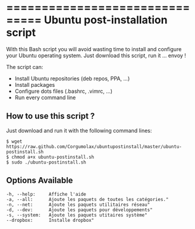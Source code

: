 


===============================
Ubuntu post-installation script
===============================

With this Bash script you will avoid wasting time to install and 
configure your Ubuntu operating system. Just download this script, 
run it ... envoy !

The script can:

* Install Ubuntu repositories (deb repos, PPA, ...)
* Install packages
* Configure dots files (.bashrc, .vimrc, ...)
* Run every command line

## How to use this script ?

Just download and run it with the following command lines:

    $ wget https://raw.github.com/Corgumolax/ubuntupostinstall/master/ubuntu-postinstall.sh
    $ chmod a+x ubuntu-postinstall.sh
    $ sudo ./ubuntu-postinstall.sh
## Options Available
    -h, --help:     Affiche l'aide
    -a, --all:      Ajoute les paquets de toutes les catégories."
    -n, --net:      Ajoute les paquets utilitaires réseau"
    -d, --dev:      Ajoute les paquets pour développements"
    -s, --system:   Ajoute les paquets utitaires système"
    --dropbox:      Installe dropbox"
